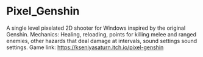 # Pixel_Genshin
A single level pixelated 2D shooter for Windows inspired by the original Genshin. Mechanics:  Healing, reloading, points for killing melee and ranged enemies, other hazards that deal damage at intervals, sound settings sound settings. Game link: https://kseniyasaturn.itch.io/pixel-genshin
